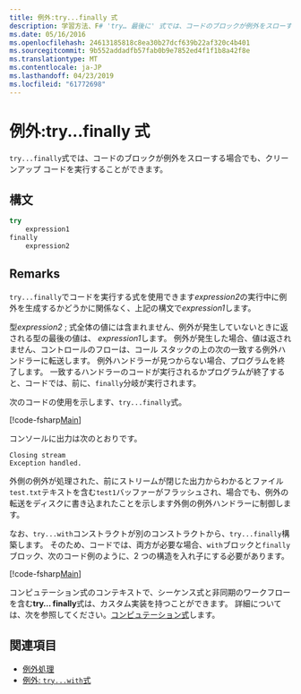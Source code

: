 ```yaml
---
title: 例外:try...finally 式
description: 学習方法、F# 'try… 最後に' 式では、コードのブロックが例外をスローする場合でも、クリーンアップ コードを実行することができます。
ms.date: 05/16/2016
ms.openlocfilehash: 24613185818c8ea30b27dcf639b22af320c4b401
ms.sourcegitcommit: 9b552addadfb57fab0b9e7852ed4f1f1b8a42f8e
ms.translationtype: MT
ms.contentlocale: ja-JP
ms.lasthandoff: 04/23/2019
ms.locfileid: "61772698"
---
```

# <a name="exceptions-the-tryfinally-expression"></a>例外:try...finally 式

`try...finally`式では、コードのブロックが例外をスローする場合でも、クリーンアップ コードを実行することができます。

## <a name="syntax"></a>構文

```fsharp
try
    expression1
finally
    expression2
```

## <a name="remarks"></a>Remarks

`try...finally`でコードを実行する式を使用できます*expression2*の実行中に例外を生成するかどうかに関係なく、上記の構文で*expression1*します。

型*expression2* ; 式全体の値には含まれません、例外が発生していないときに返される型の最後の値は、 *expression1*します。 例外が発生した場合、値は返されません、コントロールのフローは、コール スタックの上の次の一致する例外ハンドラーに転送します。 例外ハンドラーが見つからない場合、プログラムを終了します。 一致するハンドラーのコードが実行されるかプログラムが終了すると、コードでは、前に、`finally`分岐が実行されます。

次のコードの使用を示します、`try...finally`式。

[!code-fsharp[Main](../../../../samples/snippets/fsharp/lang-ref-2/snippet5701.fs)]

コンソールに出力は次のとおりです。

```
Closing stream
Exception handled.
```

外側の例外が処理された、前にストリームが閉じた出力からわかるとファイル`test.txt`テキストを含む`test1`バッファーがフラッシュされ、場合でも、例外の転送をディスクに書き込まれたことを示します外側の例外ハンドラーに制御します。

なお、`try...with`コンストラクトが別のコンストラクトから、`try...finally`構築します。 そのため、コードでは、両方が必要な場合、`with`ブロックと`finally`ブロック、次のコード例のように、2 つの構造を入れ子にする必要があります。

[!code-fsharp[Main](../../../../samples/snippets/fsharp/lang-ref-2/snippet5702.fs)]

コンピュテーション式のコンテキストで、シーケンス式と非同期のワークフローを含む**try… finally**式は、カスタム実装を持つことができます。 詳細については、次を参照してください。[コンピュテーション式](../computation-expressions.md)します。

## <a name="see-also"></a>関連項目

- [例外処理](index.md)
- [例外: `try...with`式](the-try-with-expression.md)